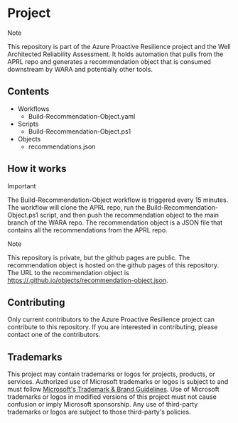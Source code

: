 # Project
> [!NOTE]
This repository is part of the Azure Proactive Resilience project and the Well Architected Reliability Assessment. It holds automation that pulls from the APRL repo and generates a recommendation object that is consumed downstream by WARA and potentially other tools.


## Contents
- Workflows
    - Build-Recommendation-Object.yaml
- Scripts
    - Build-Recommendation-Object.ps1
- Objects
    - recommendations.json

## How it works
> [!IMPORTANT]
The Build-Recommendation-Object workflow is triggered every 15 minutes. The workflow will clone the APRL repo, run the Build-Recommendation-Object.ps1 script, and then push the recommendation object to the main branch of the WARA repo. The recommendation object is a JSON file that contains all the recommendations from the APRL repo.

> [!NOTE]
This repository is private, but the github pages are public. The recommendation object is hosted on the github pages of this repository. The URL to the recommendation object is [https://<github-username>.github.io/objects/recommendation-object.json](https://azure.github.io/WARA-Build/objects/recommendations.json).

## Contributing

Only current contributors to the Azure Proactive Resilience project can contribute to this repository. If you are interested in contributing, please contact one of the contributors.

## Trademarks

This project may contain trademarks or logos for projects, products, or services. Authorized use of Microsoft 
trademarks or logos is subject to and must follow 
[Microsoft's Trademark & Brand Guidelines](https://www.microsoft.com/en-us/legal/intellectualproperty/trademarks/usage/general).
Use of Microsoft trademarks or logos in modified versions of this project must not cause confusion or imply Microsoft sponsorship.
Any use of third-party trademarks or logos are subject to those third-party's policies.
